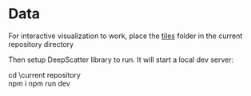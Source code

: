 # Data

For interactive visualization to work, place the [tiles](https://disk.yandex.ru/d/_7vkdEcVB2md0w) folder in the current repository directory

Then setup DeepScatter library to run. It will start a local dev server:

cd \current repository\
npm i
npm run dev
